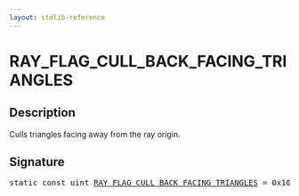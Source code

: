 ```yaml
---
layout: stdlib-reference
---
```


# RAY_FLAG_CULL_BACK_FACING_TRIANGLES

## Description

Culls triangles facing away from the ray origin.


## Signature
<pre>
<span class='code_keyword'>static</span> <span class='code_keyword'>const</span> <span class="code_keyword">uint</span> <a href="/stdlib-reference/global-decls/ray_flag_cull_back_facing_triangles-01245679abcefghjklmnoqrstuvwxy" class="code_var">RAY_FLAG_CULL_BACK_FACING_TRIANGLES</a> = 0x10;
</pre>

